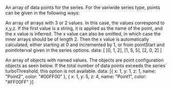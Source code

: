 An array of data points for the series. For the variwide series type,
points can be given in the following ways:

An array of arrays with 3 or 2 values. In this case, the values
correspond to x,y,z. If the first value is a string, it is applied
as the name of the point, and the x value is inferred. The x
value can also be omitted, in which case the inner arrays should
be of length 2. Then the x value is automatically calculated,
either starting at 0 and incremented by 1, or from pointStart and
pointInterval given in the series options.
data: [
    [0, 1, 2],
    [1, 5, 5],
    [2, 0, 2]
]


An array of objects with named values. The objects are point
configuration objects as seen below. If the total number of data
points exceeds the series´ turboThreshold,
this option is not available.
data: [{
    x: 1,
    y: 1,
    z: 1,
    name: &quot;Point2&quot;,
    color: &quot;#00FF00&quot;
}, {
    x: 1,
    y: 5,
    z: 4,
    name: &quot;Point1&quot;,
    color: &quot;#FF00FF&quot;
}]
